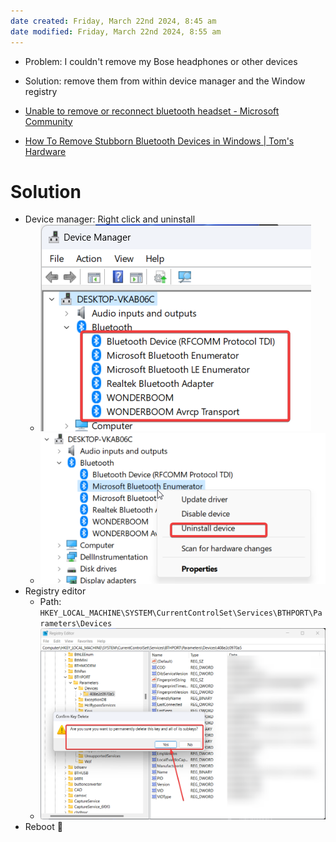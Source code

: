 ```yaml
---
date created: Friday, March 22nd 2024, 8:45 am
date modified: Friday, March 22nd 2024, 8:55 am
---
```


- Problem: I couldn't remove my Bose headphones or other devices
- Solution: remove them from within device manager and the Window registry

- [Unable to remove or reconnect bluetooth headset - Microsoft Community](https://answers.microsoft.com/en-us/windows/forum/all/unable-to-remove-or-reconnect-bluetooth-headset/620743d2-dbce-4d6e-bcd8-b5806ec4c14b) 
- [How To Remove Stubborn Bluetooth Devices in Windows | Tom's Hardware](https://www.tomshardware.com/how-to/remove-stubborn-bluetooth-devices-in-windows) 
# Solution
- Device manager: Right click and uninstall 
	- ![](_attachments/Bluetooth%20Removal%20Issue%20Fix%20Windows/IMG-20240322084701216.png)
	- ![](_attachments/Bluetooth%20Removal%20Issue%20Fix%20Windows/IMG-20240322084723281.png)
- Registry editor
	- Path: `HKEY_LOCAL_MACHINE\SYSTEM\CurrentControlSet\Services\BTHPORT\Parameters\Devices`
	- ![](_attachments/Bluetooth%20Removal%20Issue%20Fix%20Windows/IMG-20240322085041846.png)
- Reboot 🙂